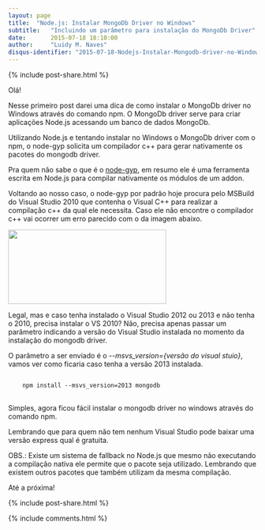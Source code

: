 ```yaml
---
layout: page
title:  "Node.js: Instalar MongoDb Driver no Windows"
subtitle:   "Incluindo um parâmetro para instalação do MongoDb Driver"
date:       2015-07-18 18:10:00
author:     "Luidy M. Naves"
disqus-identifier: "2015-07-18-Nodejs-Instalar-Mongodb-driver-no-Windows"
---
```



{% include post-share.html %}

<article>
<p>Olá!</p>


<p>Nesse primeiro post darei uma dica de como instalar o MongoDb driver no Windows através do comando npm. O MongoDb driver serve para criar aplicações Node.js acessando um banco de dados MongoDb.</p>


<p>Utilizando Node.js e tentando instalar no Windows o MongoDb driver com o npm, o node-gyp solicita um compilador c++ para gerar nativamente os pacotes do mongodb driver.</p>


<p>Pra quem não sabe o que é o <a href="https://github.com/TooTallNate/node-gyp" target="_blank">node-gyp</a>, em resumo ele é uma ferramenta escrita em Node.js para compilar nativamente os módulos de um addon.</p>


<p>Voltando ao nosso caso, o node-gyp por padrão hoje procura pelo MSBuild do Visual Studio 2010 que contenha o Visual C++ para realizar a compilação c++ da qual ele necessita. Caso ele não encontre o compilador c++ vai ocorrer um erro parecido com o da imagem abaixo.</p>

<p>
	<a href="{{ site.baseurl }}/img/PostNodejsMongoDbDriver.PNG" target="_blank" alt="Clique na imagem para vê-la em tamanho real">
		<img src="../../../../img/PostNodejsMongoDbDriver.PNG" width="320vw" height="150vh" >
	</a>
</p>

<p>Legal, mas e caso tenha instalado o Visual Studio 2012 ou 2013 e não tenha o 2010, precisa instalar o VS 2010? Não, precisa apenas passar um parâmetro indicando a versão do Visual Studio instalada no momento da instalação do mongodb driver.</p>


<p>O parâmetro a ser enviado é o <em>--msvs_version={versão do visual stuio}</em>, vamos ver como ficaria caso tenha a versão 2013 instalada.</p>

<pre>
<code>
	npm install --msvs_version=2013 mongodb
</code>
</pre>


<p>Simples, agora ficou fácil instalar o mongodb driver no windows através do comando npm.</p>


<p>Lembrando que para quem não tem nenhum Visual Studio pode baixar uma versão express qual é gratuita.</p>

<p>OBS.: Existe um sistema de fallback no Node.js que mesmo não executando a compilação nativa ele permite que o pacote seja utilizado. Lembrando que existem outros pacotes que também utilizam da mesma compilação.</p>

<p>Até a próxima!</p>
</article>

{% include post-share.html %}


<div class="blog-comments">
<script type="text/javascript">
var disqus_identifier = "2015-07-18-Nodejs-Instalar-Mongodb-driver-no-Windows";
var disqus_title = 'Node.js: Instalar MongoDb Driver no Windows';
</script>

{% include comments.html %}
</div>